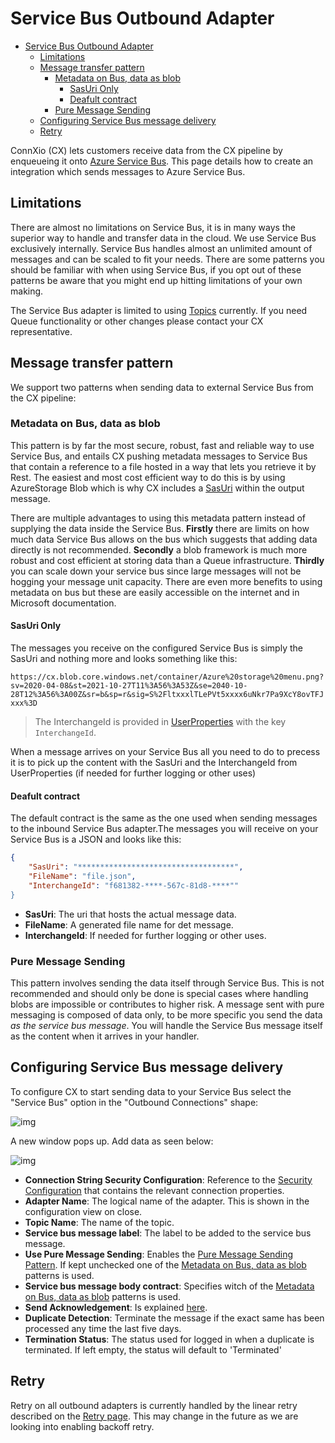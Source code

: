 # Service Bus Outbound Adapter

- [Service Bus Outbound Adapter](#service-bus-outbound-adapter)
  - [Limitations](#limitations)
  - [Message transfer pattern](#message-transfer-pattern)
    - [Metadata on Bus, data as blob](#metadata-on-bus-data-as-blob)
      - [SasUri Only](#sasuri-only)
      - [Deafult contract](#deafult-contract)
    - [Pure Message Sending](#pure-message-sending)
  - [Configuring Service Bus message delivery](#configuring-service-bus-message-delivery)
  - [Retry](#retry)

ConnXio (CX) lets customers receive data from the CX pipeline by enqueueing it onto [Azure Service Bus](https://docs.microsoft.com/en-us/azure/service-bus-messaging/service-bus-messaging-overview). This page details how to create an integration which sends messages to Azure Service Bus.

## Limitations

There are almost no limitations on Service Bus, it is in many ways the superior way to handle and transfer data in the cloud. We use Service Bus exclusively internally. Service Bus handles almost an unlimited amount of messages and can be scaled to fit your needs. There are some patterns you should be familiar with when using Service Bus, if you opt out of these patterns be aware that you might end up hitting limitations of your own making.

The Service Bus adapter is limited to using [Topics](https://docs.microsoft.com/en-us/azure/service-bus-messaging/service-bus-queues-topics-subscriptions) currently. If you need Queue functionality or other changes please contact your CX representative.

## Message transfer pattern

We support two patterns when sending data to external Service Bus from the CX pipeline:

### Metadata on Bus, data as blob

This pattern is by far the most secure, robust, fast and reliable way to use Service Bus, and entails CX pushing metadata messages to Service Bus that contain a reference to a file hosted in a way that lets you retrieve it by Rest. The easiest and most cost efficient way to do this is by using AzureStorage Blob which is why CX includes a [SasUri](https://docs.microsoft.com/en-us/azure/storage/common/storage-sas-overview) within the output message.

There are multiple advantages to using this metadata pattern instead of supplying the data inside the Service Bus. **Firstly** there are limits on how much data Service Bus allows on the bus which suggests that adding data directly is not recommended. **Secondly** a blob framework is much more robust and cost efficient at storing data than a Queue infrastructure. **Thirdly** you can scale down your service bus since large messages will not be hogging your message unit capacity. There are even more benefits to using metadata on bus but these are easily accessible on the internet and in Microsoft documentation.

#### SasUri Only

The messages you receive on the configured Service Bus is simply the SasUri and nothing more and looks something like this:

`
https://cx.blob.core.windows.net/container/Azure%20storage%20menu.png?sv=2020-04-08&st=2021-10-27T11%3A56%3A53Z&se=2040-10-28T12%3A56%3A00Z&sr=b&sp=r&sig=S%2FltxxxlTLePVt5xxxx6uNkr7Pa9XcY8ovTFJxxx%3D
`

>The InterchangeId is provided in [UserProperties](https://docs.microsoft.com/en-us/rest/api/servicebus/message-headers-and-properties#message-properties) with the key `InterchangeId`.

When a message arrives on your Service Bus all you need to do to precess it is to pick up the content with the SasUri and the InterchangeId from UserProperties (if needed for further logging or other uses)

#### Deafult contract

The default contract is the same as the one used when sending messages to the inbound Service Bus adapter.The messages you will receive on your Service Bus is a JSON and looks like this:

```json
{
    "SasUri": "***********************************",
    "FileName": "file.json",
    "InterchangeId": "f681382-****-567c-81d8-****""
}
```

- **SasUri**: The uri that hosts the actual message data.
- **FileName**: A generated file name for det message.
- **InterchangeId**: If needed for further logging or other uses.

### Pure Message Sending

This pattern involves sending the data itself through Service Bus. This is not recommended and should only be done is special cases where handling blobs are impossible or contributes to higher risk. A message sent with pure messaging is composed of data only, to be more specific you send the data *as the service bus message*. You will handle the Service Bus message itself as the content when it arrives in your handler.

## Configuring Service Bus message delivery

To configure CX to start sending data to your Service Bus select the "Service Bus" option in the "Outbound Connections" shape:

![img](https://cmhpictsa.blob.core.windows.net/pictures/Outbound%20adapter%20menu.PNG?sv=2020-08-04&st=2021-11-08T12%3A31%3A58Z&se=2040-11-09T12%3A31%3A00Z&sr=b&sp=r&sig=a6JtbEkJT287%2BgNvJN3pR5fpONaBX6eyXHeDQS%2FD5cs%3D)

A new window pops up. Add data as seen below:

![img](https://cmhpictsa.blob.core.windows.net/pictures/Service%20bus%20outbound%20config.png?sv=2020-08-04&st=2022-05-02T11%3A59%3A06Z&se=2040-05-03T11%3A59%3A00Z&sr=b&sp=r&sig=cYMR8m3f2ugTGubirtHz%2BIPtARJL1YDavcCkL5MlUH8%3D)

- **Connection String Security Configuration**: Reference to the [Security Configuration](/Documentation/Security/Security%20Configurations.md) that contains the relevant connection properties.
- **Adapter Name**: The logical name of the adapter. This is shown in the configuration view on close.
- **Topic Name**: The name of the topic.
- **Service bus message label**: The label to be added to the service bus message.
- **Use Pure Message Sending**: Enables the [Pure Message Sending Pattern](#pure-message-sending). If kept unchecked one of the [Metadata on Bus, data as blob](#metadata-on-bus-data-as-blob) patterns is used.
- **Service bus message body contract**: Specifies witch of the [Metadata on Bus, data as blob](#metadata-on-bus-data-as-blob) patterns is used.
- **Send Acknowledgement**: Is explained [here](/Documentation/Adapters/Outbound/Acknowledgment.md).
- **Duplicate Detection**: Terminate the message if the exact same has been processed any time the last five days.
- **Termination Status**: The status used for logged in when a duplicate is terminated. If left empty, the status will default to 'Terminated'

## Retry

Retry on all outbound adapters is currently handled by the linear retry described on the [Retry page](/Documentation/Retry.md). This may change in the future as we are looking into enabling backoff retry.
